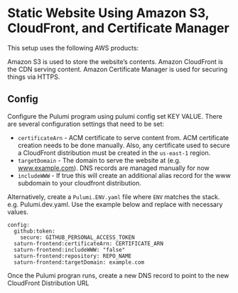 # Static Website Using Amazon S3, CloudFront, and Certificate Manager

This setup uses the following AWS products:

Amazon S3 is used to store the website’s contents.
Amazon CloudFront is the CDN serving content.
Amazon Certificate Manager is used for securing things via HTTPS.

## Config
Configure the Pulumi program using pulumi config set KEY VALUE. There are several configuration settings that need to be set:

- `certificateArn` - ACM certificate to serve content from. ACM certificate creation needs to be done manually. Also, any certificate used to secure a CloudFront distribution must be created in the `us-east-1` region.
- `targetDomain` - The domain to serve the website at (e.g. www.example.com). DNS records are managed manually for now
- `includeWWW` - If true this will create an additional alias record for the www subdomain to your cloudfront distribution.

Alternatively, create a `Pulumi.ENV.yaml` file where `ENV` matches the stack. e.g. Pulumi.dev.yaml. Use the example below and replace with necessary values. 

```
config:
  github:token:
    secure: GITHUB_PERSONAL_ACCESS_TOKEN
  saturn-frontend:certificateArn: CERTIFICATE_ARN
  saturn-frontend:includeWWW: "false"
  saturn-frontend:repository: REPO_NAME
  saturn-frontend:targetDomain: example.com
```

Once the Pulumi progran runs, create a new DNS record to point to the new CloudFront Distribution URL
